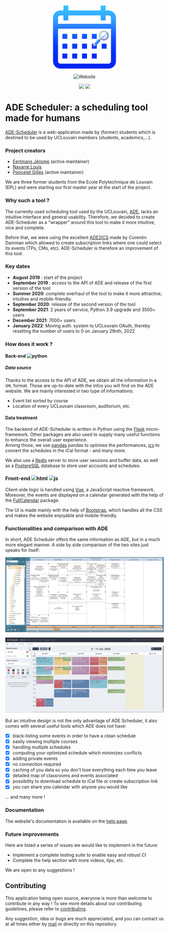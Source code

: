 
<p align="center">
  <img src="static/img/ade_scheduler_icon.png" width="200" height="200"> </img>
</p>
<p align="center">
    <img alt="Website" src="https://img.shields.io/website?down_color=red&down_message=offline&label=Status%20&style=for-the-badge&up_color=green&up_message=online&url=https%3A%2F%2Fade-scheduler.info.ucl.ac.be">
</p>
<p align="center">
<img src="https://img.shields.io/endpoint?url=https://ade-scheduler.info.ucl.ac.be/api/shield/user">
<img src="https://img.shields.io/endpoint?url=https://ade-scheduler.info.ucl.ac.be/api/shield/schedule">
</p>

# ADE Scheduler: a scheduling tool made for humans

[ADE-Scheduler](https://ade-scheduler.info.ucl.ac.be/) is a web-application made by (former) students which is destined to be used by UCLouvain members (students, academics,...).

### Project creators

- [Eertmans Jérome](https://www.linkedin.com/in/j%C3%A9rome-eertmans-130ab1130/) (active maintainer)
- [Navarre Louis](https://www.linkedin.com/in/louis-navarre-36b78b143/)
- [Poncelet Gilles](https://www.linkedin.com/in/gilles-poncelet-020442195/) (active maintainer)

We are three former students from the Ecole Polytechnique de Louvain (EPL) and were starting our first master year at the start of the project.

### Why such a tool ?

The currently used scheduling tool used by the UCLouvain, [ADE](http://horaire.uclouvain.be/direct/), lacks an intuitive interface and general usability. Therefore, we decided to create ADE-Scheduler as a "wrapper" around this tool to make it more intuitive, nice and complete.

Before that, we were using the excellent [ADE2ICS](https://github.com/cdamman/UCL2ICS) made by Corentin Damman which allowed to create subscription links where one could select its events (TPs, CMs, etc). ADE-Scheduler is therefore an improvement of this tool.

### Key dates

- **August 2019** : start of the project
- **September 2019** : access to the API of ADE and release of the first version of the tool
- **Summer 2020**: complete overhaul of the tool to make it more attractive, intuitive and mobile-friendly.
- **September 2020**: release of the second version of the tool
- **September 2021**: 2 years of service, Python 3.9 upgrade and 3500+ users
- **December 2021**: 7000+ users
- **January 2022**: Moving auth. system to UCLouvain OAuth, thereby resetting the number of users to 0 on January 29nth, 2022

### How does it work ?

#### Back-end <img src="https://upload.wikimedia.org/wikipedia/commons/thumb/c/c3/Python-logo-notext.svg/1024px-Python-logo-notext.svg.png" alt="python" width="20" height="20"></img>

##### Data source

Thanks to the access to the API of ADE, we obtain all the information in a `XML` format. Those are up-to-date with the infos you will find on the ADE website. We are mainly interested in two type of informations:
 - Event list sorted by course
 - Location of every UCLouvain classroom, auditorium, etc.

#### Data treatment

The backend of ADE-Scheduler is written in Python using the [Flask](https://flask.palletsprojects.com/en/1.1.x/) micro-framework. Other packages are also used to supply many useful functions to enhance the overall user experience.\
Among those, we use [pandas](https://pandas.pydata.org/) pandas to optimise the performances, [ics](https://pypi.org/project/ics/) to convert the schedules in the iCal format - and many more.

We also use a [Redis](https://redis.io) server to store user sessions and buffer data, as well as a [PostgreSQL](https://www.postgresql.org/) database to store user accounts and schedules.

### Front-end <img src="https://www.w3.org/html/logo/downloads/HTML5_Badge_512.png" alt="html" width="20" height="20"></img> <img src="https://i1.wp.com/www.thekitchencrew.com/wp-content/uploads/2016/03/js-logo.png?fit=500%2C500" alt="js" width="20" height="20"></img>

Client-side logic is handled using [Vue](https://vuejs.org/), a JavaScript reactive framework. Moreover, the events are displayed on a calendar generated with the help of the [FullCalendar](https://fullcalendar.io) package.

The UI is made mainly with the help of [Bootstrap](https://getbootstrap.com/), which handles all the CSS and makes the website enjoyable and mobile-friendly.


### Functionalities and comparison with ADE

In short, ADE Scheduler offers the same information as ADE, but in a much
 more elegant manner. A side by side comparison of the two sites just
  speaks for itself:

 ![](static/img/ade_official_side_by_side.png)

 ![](static/img/ade_scheduler_side_by_side.png)

But an intuitive design is not the only advantage of ADE Scheduler, it also
 comes with several useful tools which ADE does not have:

- [x] black-listing some events in order to have a clean schedule
- [x] easily viewing multiple courses
- [x] handling multiple schedules
- [x] computing your optimized schedule which minimizes conflicts
- [x] adding private events
- [x] no connection required
- [x] caching of you data so you don't lose everything each time you leave
- [x] detailed map of classrooms and events associated
- [x] possibility to download schedule to iCal file or create subscription link
- [x] you can share you calendar with anyone you would like

... and many more !

### Documentation

The website's documentation is available on the [help page](https://ade-scheduler.info.ucl.ac.be/help).

### Future improvements

Here are listed a series of issues we would like to implement in the future:
 - Implement a complete testing suite to enable easy and robust CI
 - Complete the help section with more videos, tips, etc.

We are open to any suggestions !

## Contributing

This application being open source, everyone is more than welcome to contribute in any way !
To see more details about our contributing guidelines, please refer to [contributing](/CONTRIBUTING.md).

Any suggestion, idea or bugs are much appreciated, and you can contact us at all times either by [mail](mailto:adescheduler@gmail.com) or directly on this repository.
